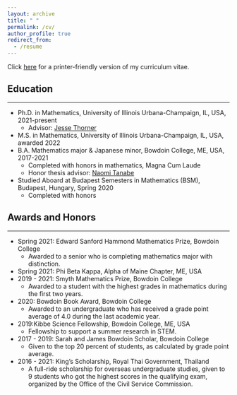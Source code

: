 ```yaml
---
layout: archive
title: " "
permalink: /cv/
author_profile: true
redirect_from:
  - /resume
---
```


Click [here](http://ploynawapan.github.io/files/Updated_Curriculum_Vitae.pdf) for a printer-friendly version of my curriculum vitae. 

Education
------
---
* Ph.D. in Mathematics, University of Illinois Urbana-Champaign, IL, USA, 2021-present
  * Advisor: [Jesse Thorner](https://sites.google.com/view/jessethorner)
* M.S. in Mathematics, University of Illinois Urbana-Champaign, IL, USA, awarded 2022
* B.A. Mathematics major & Japanese minor, Bowdoin College, ME, USA, 2017-2021
  * Completed with honors in mathematics, Magna Cum Laude <!--GPA: 3.93 -->
  * Honor thesis advisor: [Naomi Tanabe](https://tildesites.bowdoin.edu/~ntanabe/)
* Studied Aboard at Budapest Semesters in Mathematics (BSM), Budapest, Hungary, Spring 2020
  * Completed with honors  <!--GPA: 3.92 -->
    

<!-- Publications & preprints
------
1. Effective correlation and decorrelation for newforms, and weak subconvexity for $L$-functions. (With an appendix by Jesse Thorner) [(arXiv)](http://arxiv.org/abs/2405.05249)
2. An Alternative Approach to Computing $\beta(2k + 1)$. (With N. Tanabe) Integers 23 (2023). [(pdf)](http://math.colgate.edu/~integers/x72/x72.pdf) & [journal's site)](http://math.colgate.edu/~integers/vol23.html) 
3. Walking to Infinity on the Fibonacci Sequence. (With S. Miller, F. Peng, T. Popescu) Fibonacci Quart. 60 (2022), no. 5, pp. 293-299. [(pdf)](https://www.fq.math.ca/Papers1/60-5/miller2.pdf) & [journal's site)](https://www.fq.math.ca/60-5.html) 
4. Modeling Random Walks to Infinity on Primes in $\mathbb{Z}[\sqrt{2}]$.  (With B. Li, S. Miller, D. Sarnecki, T. Popescu)
J. Integer Seq. 25 (2022), 21 pp. [(pdf)](http://ploynawapan.github.io/files/miller11.pdf)  & [journal's site)](https://cs.uwaterloo.ca/journals/JIS/vol25.html) 
5. Walking to Infinity Along Some Number Theory Sequences. (With Steven J. Miller, Fei Peng, Tudor Popescu, Joshua Siktar, and the Polymath REU program) arXiv preprint, arXiv:2010.14932. [(arXiv)](https://arxiv.org/abs/2010.14932)
   
---
-->
<!--
Talks
------
_Holomorphic quantum unique ergodicity & weak subconvexity for $L$-functions_ 
  * Shandong University Number Theory Seminar (June 2024)(Remote)
  * Stanford Univeristy Graduate Student Number Theory Seminar (Apr 2024)(Remote)
  * UIUC Number Theory Seminar (Mar 2024)
  * UIUC Graduate Student Number Theory Seminar (Mar 2024 & Nov 2023)
  * The 20th International Conference on Fibonacci Numbers and Their Applications, University of Sarajevo (Jul 2022)(Remote)
  * Honors Thesis, Bowdoin College Department of Mathematics (May 2021) (Remote)
  * The PAlmetto Joint Arithmetic, Modularity, and Analysis Series (Sep 2020)(Remote)
  * Bowdoin College President's Summer Research Symposium (Oct 2019) (poster) 
<!--* _Introduction to Holomorphic quantum unique ergodicity_ -->
  
<!--* _Walking to Infinity on the Fibonacci Sequence_ -->

<!--* _On the Dirichlet $L$-functions and the $L$-functions of Modular Forms_-->

<!--* _Walking to Infinity Along Some Number Theory Sequences_ -->

<!--* _An Alternative Approach to Computing  $\beta(2k+1)$_ --> 


<!--* Fall 2020/Spring 2021: <span style="color: brown;">Honors thesis</span> in mathematics at Bowdoin College
  * Project: ''On the Dirichlet \\(L\\)-functions and the \\(L\\)-functions of Modular Forms.''
  * Supervisor: Professor Naomi Tanabe, Ph.D. 

* Summer 2020: <span style="color: brown;">The Polymath REU program</span>
  * Projects: ''Walking to Infinity Along Some Number Theory Sequences," "Modeling Random Walks to Infinity on Primes in \\(\mathbb{Z}[\sqrt{2}]\\)'' & "Walking to Infinity On the Fibonacci Sequence" 
  * Supervisor: Professor Steven J.  Miller, Ph.D., Williams College

* Summer 2019: <span style="color: brown;">Summer Research</span> at Bowdoin College
  * Project: ''An Alternative Approach to Computing \\(\beta(2k+1)\\).''
  * Supervisor: Professor Naomi Tanabe, Ph.D., Bowdoin College -->

<!--* Teaching
------
  
* <span style="color: brown;">Graduate Teaching Assistant</span>, University of Illinois Urbana-Champaign
  * Summer 2024: MATH 257 Linear Algebra with Computational Applications
  * Spring 2024: MATH 220 Calculus, Differential Calculus (Head TA) $*$
  * Fall 2023: MATH 221 Calculus I, Differential Calculus $*$
  * Spring 2023: MATH 220 Calculus, Differential Calculus (Head TA) $*$
  * Fall 2022: MATH 220 Calculus, Differential Calculus $*$
  * Spring 2022: MATH 220 Calculus, Differential Calculus $*$
  * Fall 2021: MATH 231 Calculus II, Integral Calculus
  
$*$ = ranked as an excellent teacher by students.

* Summer 2022, 2017, 2016: <span style="color: brown;">Invited Speaker</span>, Benchama Maharat School 
  * Invited to give mathematics lectures to prepare over 200 middle/highschool students for the first regional round towards Thailand Mathematical Olympiad.
  
* Summer 2020: <span style="color: brown;">Polymath REU Teaching Assistant</span>
  * Organized weekly activities and logistics; coordinated with the mentor; guided students throughout the project.
  
* 2018-2019: <span style="color: brown;">Quantitative Reasoning Tutor & Undergraduate Mathematics Grader</span>, Bowdoin College
  * Tutored during Students’ of Color study night; helped with courses such as mathematical reasoning, linear algebra, and calculus.
  * <span style="color: brown;"> Undergraduate Mathematics Grader</span> for the following courses:
    * Fall 2018, Spring 2019: MATH 2020 Mathematical Reasoning
    * Fall 2019: MATH 2303 Functions of Complex Variables
    * Fall 2019: MATH 2602 Introduction to Group Theory

* Winter 2018, 2019: <span style="color: brown;">College Application Reader</span>, SIT Graduate institution, VA, USA
  * Worked with a program funded by the Thai Government, facilitated Thai students through American college application system.

* Summer 2018:  <span style="color: brown;">Mathematics Teaching Assistant</span>,Brewster Academy, NH, USA
  * Worked with a program funded by the Thai Government; facilitated SAT preparation class; organized activities for students.

--- 
-->

Awards and Honors 
------
---
* Spring 2021: Edward Sanford Hammond Mathematics Prize, Bowdoin College
  * Awarded to a senior who is completing mathematics major with distinction.
* Spring 2021: Phi Beta Kappa, Alpha of Maine Chapter, ME, USA
* 2019 - 2021: Smyth Mathematics Prize, Bowdoin College 
  * Awarded to a student with the highest grades in mathematics during the first two years.
* 2020: Bowdoin Book Award, Bowdoin College 
  * Awarded to an undergraduate who has received a grade point average of 4.0 during the last academic year.
* 2019:Kibbe Science Fellowship, Bowdoin College, ME, USA
  * Fellowship to support a summer research in STEM.
* 2017 - 2019: Sarah and James Bowdoin Scholar, Bowdoin College 
  * Given to the top 20 percent of students, as calculated by grade point average.
* 2016 - 2021: King’s Scholarship, Royal Thai Government, Thailand
  * A full-ride scholarship for overseas undergraduate studies, given to 9 students who got the highest scores in the qualifying exam, organized by the Office of the Civil Service Commission.
    
    


 
<!--Skills
------
* Programming: Python, Java, C
* Languages: Thai (Native); English (Bilingual proficiency); Japanese (Limited working proficiency)
  
---  
-->
  
<!--Voluteer Experiences
------
* 2017-2019: <span style="color: brown;">Common Good Day</span>, McKeen Center, Bowdoin College
  * Participated and led a group on the Bowdoin Common Good Day; distributed food at Brunswick's Mid Coast Hunger Prevention Program; cleaned up Portland's Ronald McDonald house and Grow to Give farm.
* Spring 2018: <span style="color: brown;">Hunger and Homelessness in Maine</span>, McKeen Center, Bowdoin College
  * Participated in Alternative Spring Break program to help distribute food and clean up shelters in Portland and discuss the root of hunger and homelessness.-->
